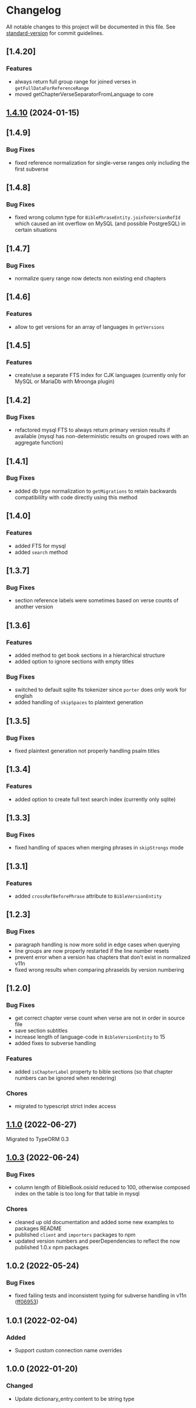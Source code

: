 # Changelog

All notable changes to this project will be documented in this file. See [standard-version](https://github.com/conventional-changelog/standard-version) for commit guidelines.

## [1.4.20]

### Features

-   always return full group range for joined verses in `getFullDataForReferenceRange`
-   moved getChapterVerseSeparatorFromLanguage to core

## [1.4.10](https://github.com/STEPBible/BibleEngine/compare/v1.4.9...v1.4.10) (2024-01-15)

## [1.4.9]

### Bug Fixes

-   fixed reference normalization for single-verse ranges only including the first subverse

## [1.4.8]

### Bug Fixes

-   fixed wrong column type for `BiblePhraseEntity.joinToVersionRefId` which caused an int overflow on MySQL (and possible PostgreSQL) in certain situations

## [1.4.7]

### Bug Fixes

-   normalize query range now detects non existing end chapters

## [1.4.6]

### Features

-   allow to get versions for an array of languages in `getVersions`

## [1.4.5]

### Features

-   create/use a separate FTS index for CJK languages (currently only for MySQL or MariaDb with Mroonga plugin)

## [1.4.2]

### Bug Fixes

-   refactored mysql FTS to always return primary version results if available (mysql has non-deterministic results on grouped rows with an aggregate function)

## [1.4.1]

### Bug Fixes

-   added db type normalization to `getMigrations` to retain backwards compatibililty with code directly using this method

## [1.4.0]

### Features

-   added FTS for mysql
-   added `search` method

## [1.3.7]

### Bug Fixes

-   section reference labels were sometimes based on verse counts of another version

## [1.3.6]

### Features

-   added method to get book sections in a hierarchical structure
-   added option to ignore sections with empty titles

### Bug Fixes

-   switched to default sqlite fts tokenizer since `porter` does only work for english
-   added handling of `skipSpaces` to plaintext generation

## [1.3.5]

### Bug Fixes

-   fixed plaintext generation not properly handling psalm titles

## [1.3.4]

### Features

-   added option to create full text search index (currently only sqlite)

## [1.3.3]

### Bug Fixes

-   fixed handling of spaces when merging phrases in `skipStrongs` mode

## [1.3.1]

### Features

-   added `crossRefBeforePhrase` attribute to `BibleVersionEntity`

## [1.2.3]

### Bug Fixes

-   paragraph handling is now more solid in edge cases when querying
-   line groups are now properly restarted if the line number resets
-   prevent error when a version has chapters that don't exist in normalized v11n
-   fixed wrong results when comparing phraseIds by version numbering

## [1.2.0]

### Bug Fixes

-   get correct chapter verse count when verse are not in order in source file
-   save section subtitles
-   increase length of language-code in `BibleVersionEntity` to 15
-   added fixes to subverse handling

### Features

-   added `isChapterLabel` property to bible sections (so that chapter numbers can be ignored when rendering)

### Chores

-   migrated to typescript strict index access

## [1.1.0](https://github.com/STEPBible/BibleEngine/compare/v1.0.3...v1.1.0) (2022-06-27)

Migrated to TypeORM 0.3

## [1.0.3](https://github.com/STEPBible/BibleEngine/compare/v1.0.2...v1.0.3) (2022-06-24)

### Bug Fixes

-   column length of BibleBook.osisId reduced to 100, otherwise composed index on the table is too long for that table in mysql

### Chores

-   cleaned up old documentation and added some new examples to packages README
-   published `client` and `importers` packages to npm
-   updated version numbers and peerDependencies to reflect the now published 1.0.x npm packages

## 1.0.2 (2022-05-24)

### Bug Fixes

-   fixed failing tests and inconsistent typing for subverse handling in v11n ([ff06953](https://github.com/STEPBible/BibleEngine/commit/ff06953ac01c8b71a8c9f60cd804f483a9240e21))

## 1.0.1 (2022-02-04)

### Added

-   Support custom connection name overrides

## 1.0.0 (2022-01-20)

### Changed

-   Update dictionary_entry.content to be string type

